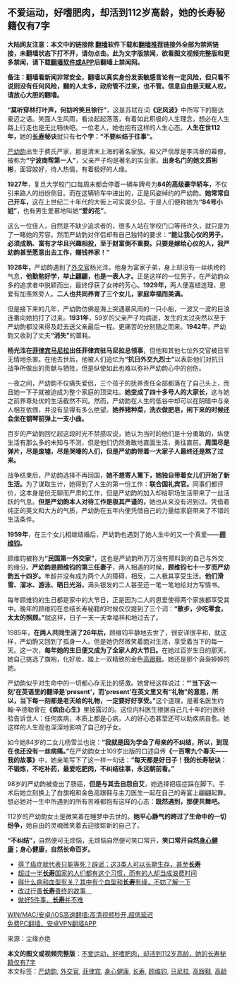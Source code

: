  <h2>不爱运动，好嗜肥肉，却活到112岁高龄，她的长寿秘籍仅有7字</h2> <p class="notice"><b>大陆网友注意：本文中的链接除 <a href="https://github.com/bannedbook/fanqiang" >翻墙</a>软件下载和<a href="https://github.com/killgcd/justmysocks/blob/master/README.md">翻墙推荐</a>链接外全部为禁网链接，未翻墙状态下打不开，请勿点击。此为文字版禁闻，欲看图文视频完整版和更多禁闻，请下载<a href="https://github.com/bannedbook/fanqiang">翻墙软件或APP</a>后翻墙上禁闻网。</p><p>备注：翻墙看新闻非常安全，翻墙以真实身份发表敏感言论有一定风险，但只看不说则没有任何风险，翻的人太多，政府管不过来，也不管。信息自由是天赋人权，请放心大胆的翻墙。</b></p>  <div class="entry"> <p id="conimg"><strong>“莫听穿林打叶声，何妨吟笑且徐行”</strong>，这是苏轼在词<strong>《定风波》</strong>中所写下的豁达豪迈之语。笑面人生风雨，看淡起起落落，有着如此积极的人生理念，想必在人生路上行走也是无比畅快吧。一位老人，她也抱有这样的人生心态。<strong>人生在世112年，</strong>她的<strong><a href="https://www.bannedbook.org/bnews/tag/%e9%95%bf%e5%af%bf/" class="st_tag internal_tag" rel="tag" title="标签 长寿 下的日志">长寿</a>秘诀</strong>就只有<strong>七个字：“不要纠结于往事”。</strong></p> <p><a href="https://www.bannedbook.org/bnews/tag/%e4%b8%a5%e5%b9%bc%e9%9f%b5/" class="st_tag internal_tag" rel="tag" title="标签 严幼韵 下的日志">严幼韵</a>出生于费氏严家，那是清末上海的著名家族。祖父严信厚是李鸿章的幕僚，被称为<strong>“宁波商帮第一人”</strong>，父亲严子均是著名的实业家。<strong>出身名门的她文质彬彬</strong>，面容姣好，待人热情，有着极好的人缘。</p> <p><strong>1927年</strong>，复旦大学校门口每周末都会停着一辆车牌号为<strong>84的高级豪华轿车，</strong>不仅引来路人的纷纷侧目。而在这辆轿车中进出的，正是风姿绰约的严幼韵。<strong>她常常自己开车，</strong>这在上世纪二十年代的大街上可实属少见。于是人们便称她为<strong>“84号小姐”</strong>，也有男生爱慕地叫她<strong>“爱的花”</strong>。</p> <p>这么一位佳人，自然是不缺少追求者的，很多人站在学校门口等待许久，就只是为了一睹她的芳容。然而严幼韵对伴侣却有自己独特的要求：<strong>“能让我心仪的男子，必须成熟、富有才华且兴趣相投，至于财富倒不重要。只要是嫁给心仪的人，我严幼韵甚至愿意出去工作，赚钱养家！”</strong></p> <p><strong>1928年，</strong>严幼韵遇到了<a href="https://www.bannedbook.org/bnews/tag/%e5%a4%96%e4%ba%a4%e5%ae%98/" class="st_tag internal_tag" rel="tag" title="标签 外交官 下的日志">外交官</a>杨光泩。他身为富家子弟，身上却没有一丝纨绔的气息，<strong>他勤勉好学，举止翩翩，也是一表人才。</strong>正是这样的一位男子，在严幼韵众多的追求者中脱颖而出，最终俘获了女神的芳心。<strong>1929年，</strong>两人便喜结连理，恩爱有加羡煞旁人。<strong>二人也共同养育了三个女儿，家庭幸福而美满。</strong></p>  <p>但是接下来的几年，严幼韵仿佛是海上突遇暴风雨的一只小船，一波又一波的巨浪连番向她拍打了过来。<strong>1931年</strong>，59岁的父亲严子均病逝，发生的太过突然以至于严幼韵都没来得及赶去送父亲最后一程。更痛苦的分别随之而来。<strong>1942年</strong>，严幼韵又收到了丈夫<strong>“消失”</strong>的噩耗。</p> <p><strong>杨光泩在<a href="https://www.bannedbook.org/bnews/tag/%e8%8f%b2%e5%be%8b%e5%ae%be/" class="st_tag internal_tag" rel="tag" title="标签 菲律宾 下的日志">菲律宾</a><a href="https://www.bannedbook.org/bnews/tag/%e9%a9%ac%e5%b0%bc%e6%8b%89/" class="st_tag internal_tag" rel="tag" title="标签 马尼拉 下的日志">马尼拉</a>出任菲律宾驻马尼拉总领事</strong>，但他和其他七位外交官被日军无情地杀害。在他去世后，他被人们追忆为<strong>“抗日外交九烈士”</strong>以表彰他们对抗日战争所做出的贡献与牺牲，但是纵使如此也难以弥补严幼韵心中的创伤。</p> <p>一夜之间，严幼韵不仅痛失爱侣，三个孩子的抚养责任全部都落在了自己头上，而且她一下子就被迫成为整个家庭的顶梁柱。<strong>她变成了四十多号人的大家长，</strong>这与她之前养尊处优的生活截然不同。然而，严幼韵在人生的低谷中却可以在阴暗中与亲人相互依偎，并没有显得有多么绝望。<strong>她养猪种菜，洗衣做肥皂，闲下来的时候还会坐在钢琴前弹上一支小曲。</strong></p> <p>百岁的严幼韵回忆起这段时光不禁感叹说，她认为当时的他们是十分勇敢的，纵使生活有那么多的未知与不测，但是他们仍然勇敢地直面生活，勇往直前。<strong>周围尽是弹片，尽是废墟，尽是哭嚎的人们，但是严幼韵带着一大家子人最终还是熬了过来。</strong></p> <p>战争结束后，严幼韵选择不再回国，<strong>她不想寄人篱下，她独自带着女儿们开始了新生活。</strong>为了谋取生计，她得到了人生的第一份工作：<strong>联合国礼宾官。</strong>同事们都评价，这本身是份无聊而严肃的工作，但是严幼韵的加入却给职场生活带来了一丝活跃的气息。<strong>但是严幼韵本人对待工作是极其严谨的，</strong>她也从来没有迟到过。凭借着纯正的英文和大方的气质，严幼韵在五年内便凭借自己的力量给家庭带来了不错的生活条件。</p>  <p><strong>1959年</strong>，在三个女儿相继结婚后，严幼韵也遇到了她人生中的又一个真爱——<strong><a href="https://www.bannedbook.org/bnews/tag/%e9%a1%be%e7%bb%b4%e9%92%a7/" class="st_tag internal_tag" rel="tag" title="标签 顾维钧 下的日志">顾维钧</a>。</strong></p> <p>顾维钧被称为<strong>“民国第一外交家”</strong>，这也是严幼韵所万万没有预料到的自己与外交的缘分。<strong>严幼韵是顾维钧的第三任妻子</strong>，两人相遇的时候，<strong>顾维钧七十一岁而严幼韵五十四岁。</strong>年龄并没有成为两个人的障碍，相反，二人极其享受生活。<strong>他们滑雪、溜冰、游泳、晒日光浴，</strong>满头银发的二人甚至还一笔一笔地给对方写情书。</p> <p>每年顾维钧的生日都是家中的大节日，正是因为二人的恩爱使得两个家族都享受其中。晚年的顾维钧在总结长寿秘籍的时候仅仅提到了三个词：<strong>“散步，少吃零食，太太的照顾。”</strong>就这样，日子一天一天幸福祥和地过去了。</p> <p>1985年，<strong>在两人共同生活了26年后，</strong>顾维钧平静地去世了，很安详很平和，就这样，严幼韵又回到了孤身一人。但是她仍然微笑着面对生活，享受着当下的每一天。这一次，<strong>每年她的生日便又成为了全家人的大节日。</strong>在她过百岁生日的那天，她自己挑选了旗袍，化好妆，踏上一双精致的金色<a href="https://www.bannedbook.org/bnews/tag/%E9%AB%98%E8%B7%9F%E9%9E%8B/" class="st_tag internal_tag" rel="tag" title="标签 高跟鞋 下的日志">高跟鞋</a>。她还是那个袅袅婷婷的她。</p> <p>严幼韵似乎对生命中的一切都心存无比的感激。她曾经这样说过：<strong>“‘当下这一刻’在英语里的翻译是‘present’，而‘present’在英文里又有“礼物”的意思，所以，当下每一刻都是老天给的礼物，一定要好好享受。”</strong>这个道理，是著名医生约翰·辛德勒曾在<strong>《病由心生》</strong>里披露过的。这位内科医生根据自己几十年的行医经验告诉世人：任何疾病，本质上都是心病，人的好心态甚至还可以助疾病自愈。她这样的人生观也深深地影响了自己的子女。</p>  <p>如今她84岁的二女儿杨雪兰也说：<strong>“我就是因为学会了母亲的不纠结，所以，到现在也还没有一丝病痛。”</strong>在严幼韵女士109岁出版的口述自传<strong>《一百零九个春天——我的故事》</strong>中，她亲笔写下了这一样一句话：<strong>“每天都是好日子！我的长寿秘诀：不锻炼，不吃补药，最爱吃肥肉，不纠结往事，永远朝前看。”</strong></p> <p>98岁的严幼韵被查出了肠癌，<strong>但是与其去自怨自艾</strong>，她选择把癌症踩在脚下。手术后她立刻换上了白旗袍和金色高跟鞋与主刀医生一起在自己的寿宴上翩翩起舞。想必她对一生中所遇到的所有苦难都抱有这样的心态：<strong>既然遇到，那便共舞吧。</strong></p> <p>112岁的严幼韵女士是微笑着在睡梦中去世的。<strong>她平心静气的跨过了生命中的一切纷争，</strong>她自由的灵魂微笑着去迎接崭新的自己了。</p> <p><strong>“不纠结”，</strong>自然便可无烦恼，无烦恼自然便可笑口常开，<strong>笑口常开自然<a href="https://www.bannedbook.org/bnews/tag/%E8%BA%AB%E5%BF%83%E5%81%A5%E5%BA%B7/" class="st_tag internal_tag" rel="tag" title="标签 身心健康 下的日志">身心健康</a>；身心健康，自然长命百岁。</strong></p> <ul class='op-related-articles' title='相关阅读'> <li><a href='https://www.bannedbook.org/bnews/health/20210415/1526478.html' target='_blank'>得了癌症就代表只能等死？辟谣：这3类人可以长期生存，甚至<b>长寿</b></a></li> <li><a href='https://www.bannedbook.org/bnews/comments/20210414/1526012.html' target='_blank'>超过一半<b>长寿</b>国家的人们都有这个习惯，而有的人却当成浪费时间</a></li> <li><a href='https://www.bannedbook.org/bnews/health/20210414/1525837.html' target='_blank'>得什么病和血型有关？其中有个血型和<b>长寿</b>有缘，不妨了解一下</a></li> <li><a href='https://www.bannedbook.org/bnews/bannedvideo/20210413/1525376.html' target='_blank'>改过行善<b>长寿</b>善终的故事　</a></li> <li><a href='https://www.bannedbook.org/bnews/health/20210411/1523987.html' target='_blank'>做好5件事，<b>长寿</b>并不难</a></li> </ul> <p class="texttj"> <a href="https://github.com/bannedbook/fanqiang/wiki/V2ray%E6%9C%BA%E5%9C%BA" target="_blank">WIN/MAC/安卓/iOS高速翻墙:高清视频秒开,超低延迟</a><br/> <a href="https://github.com/bannedbook/fanqiang/wiki/%E7%A6%81%E9%97%BB%E7%BD%91%E5%AE%89%E5%8D%93%E7%BF%BB%E5%A2%99%E6%96%B0%E9%97%BBAPP" target="_blank">免费PC翻墙、安卓VPN翻墙APP</a></p> <p> 来源：尘缘亦绝 </p><a name='sharetosocial'></a>       <div><b>本文的图文或视频完整版</b>：<a href='https://www.bannedbook.org/bnews/lifebaike/20210415/1526616.html'>不爱运动，好嗜肥肉，却活到112岁高龄，她的长寿秘籍仅有7字</a></div>  </div><!--END ENTRY--> <div class="postfooter"> <div>本文标签：<a href="https://www.bannedbook.org/bnews/tag/%e4%b8%a5%e5%b9%bc%e9%9f%b5/" rel="tag">严幼韵</a>, <a href="https://www.bannedbook.org/bnews/tag/%e5%a4%96%e4%ba%a4%e5%ae%98/" rel="tag">外交官</a>, <a href="https://www.bannedbook.org/bnews/tag/%e8%8f%b2%e5%be%8b%e5%ae%be/" rel="tag">菲律宾</a>, <a href="https://www.bannedbook.org/bnews/tag/%E8%BA%AB%E5%BF%83%E5%81%A5%E5%BA%B7/" rel="tag">身心健康</a>, <a href="https://www.bannedbook.org/bnews/tag/%e9%95%bf%e5%af%bf/" rel="tag">长寿</a>, <a href="https://www.bannedbook.org/bnews/tag/%e9%a1%be%e7%bb%b4%e9%92%a7/" rel="tag">顾维钧</a>, <a href="https://www.bannedbook.org/bnews/tag/%e9%a9%ac%e5%b0%bc%e6%8b%89/" rel="tag">马尼拉</a>, <a href="https://www.bannedbook.org/bnews/tag/%E9%AB%98%E8%B7%9F%E9%9E%8B/" rel="tag">高跟鞋</a>, <a href="https://www.bannedbook.org/bnews/tag/%E9%AB%98%E9%BE%84/" rel="tag">高龄</a></div>  </div><!--END POSTFOOTER--> 